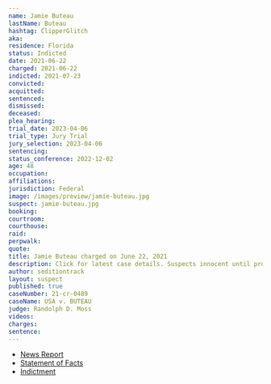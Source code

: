 ```yaml
---
name: Jamie Buteau
lastName: Buteau
hashtag: ClipperGlitch
aka:
residence: Florida
status: Indicted
date: 2021-06-22
charged: 2021-06-22
indicted: 2021-07-23
convicted:
acquitted:
sentenced:
dismissed:
deceased:
plea_hearing:
trial_date: 2023-04-06
trial_type: Jury Trial
jury_selection: 2023-04-06
sentencing:
status_conference: 2022-12-02
age: 48
occupation:
affiliations:
jurisdiction: Federal
image: /images/preview/jamie-buteau.jpg
suspect: jamie-buteau.jpg
booking:
courtroom:
courthouse:
raid:
perpwalk:
quote:
title: Jamie Buteau charged on June 22, 2021
description: Click for latest case details. Suspects innocent until proven guilty.
author: seditiontrack
layout: suspect
published: true
caseNumber: 21-cr-0489
caseName: USA v. BUTEAU
judge: Randolph D. Moss
videos:
charges:
sentence:
---
```

- [News Report](https://www.ocala.com/story/news/crime/2021/06/24/ocala-husband-and-wife-charged-jan-6-u-s-capitol-attack/5336380001/)
- [Statement of Facts](https://www.justice.gov/usao-dc/case-multi-defendant/file/1405871/download)
- [Indictment](https://extremism.gwu.edu/sites/g/files/zaxdzs2191/f/Jamie%20and%20Jennifer%20Buteau%20Indictment.pdf)
